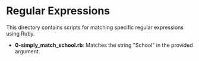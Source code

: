 # Regular Expressions

This directory contains scripts for matching specific regular expressions using Ruby.

- **0-simply_match_school.rb**: Matches the string "School" in the provided argument.

